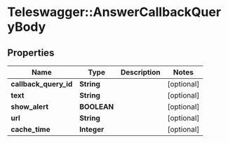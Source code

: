 # Teleswagger::AnswerCallbackQueryBody

## Properties
Name | Type | Description | Notes
------------ | ------------- | ------------- | -------------
**callback_query_id** | **String** |  | [optional] 
**text** | **String** |  | [optional] 
**show_alert** | **BOOLEAN** |  | [optional] 
**url** | **String** |  | [optional] 
**cache_time** | **Integer** |  | [optional] 


